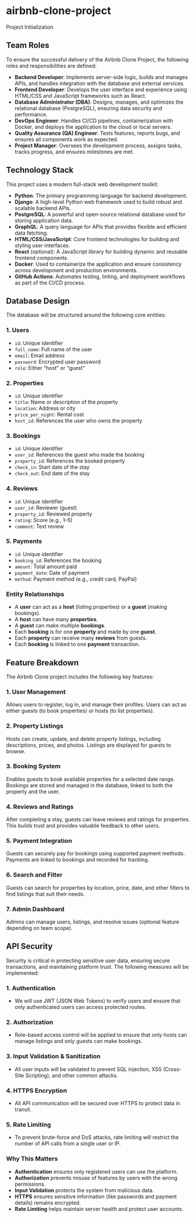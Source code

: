 # airbnb-clone-project
Project Initialization
## Team Roles

To ensure the successful delivery of the Airbnb Clone Project, the following roles and responsibilities are defined:

- **Backend Developer**: Implements server-side logic, builds and manages APIs, and handles integration with the database and external services.
- **Frontend Developer**: Develops the user interface and experience using HTML/CSS and JavaScript frameworks such as React.
- **Database Administrator (DBA)**: Designs, manages, and optimizes the relational database (PostgreSQL), ensuring data security and performance.
- **DevOps Engineer**: Handles CI/CD pipelines, containerization with Docker, and deploys the application to the cloud or local servers.
- **Quality Assurance (QA) Engineer**: Tests features, reports bugs, and ensures all components work as expected.
- **Project Manager**: Oversees the development process, assigns tasks, tracks progress, and ensures milestones are met.

## Technology Stack

This project uses a modern full-stack web development toolkit:

- **Python**: The primary programming language for backend development.
- **Django**: A high-level Python web framework used to build robust and scalable backend APIs.
- **PostgreSQL**: A powerful and open-source relational database used for storing application data.
- **GraphQL**: A query language for APIs that provides flexible and efficient data fetching.
- **HTML/CSS/JavaScript**: Core frontend technologies for building and styling user interfaces.
- **React** (optional): A JavaScript library for building dynamic and reusable frontend components.
- **Docker**: Used to containerize the application and ensure consistency across development and production environments.
- **GitHub Actions**: Automates testing, linting, and deployment workflows as part of the CI/CD process.


## Database Design

The database will be structured around the following core entities:

### 1. Users
- `id`: Unique identifier
- `full_name`: Full name of the user
- `email`: Email address
- `password`: Encrypted user password
- `role`: Either "host" or "guest"

### 2. Properties
- `id`: Unique identifier
- `title`: Name or description of the property
- `location`: Address or city
- `price_per_night`: Rental cost
- `host_id`: References the user who owns the property

### 3. Bookings
- `id`: Unique identifier
- `user_id`: References the guest who made the booking
- `property_id`: References the booked property
- `check_in`: Start date of the stay
- `check_out`: End date of the stay

### 4. Reviews
- `id`: Unique identifier
- `user_id`: Reviewer (guest)
- `property_id`: Reviewed property
- `rating`: Score (e.g., 1–5)
- `comment`: Text review

### 5. Payments
- `id`: Unique identifier
- `booking_id`: References the booking
- `amount`: Total amount paid
- `payment_date`: Date of payment
- `method`: Payment method (e.g., credit card, PayPal)

### Entity Relationships

- A **user** can act as a **host** (listing properties) or a **guest** (making bookings).
- A **host** can have many **properties**.
- A **guest** can make multiple **bookings**.
- Each **booking** is for one **property** and made by one **guest**.
- Each **property** can receive many **reviews** from guests.
- Each **booking** is linked to one **payment** transaction.

## Feature Breakdown

The Airbnb Clone project includes the following key features:

### 1. User Management
Allows users to register, log in, and manage their profiles. Users can act as either guests (to book properties) or hosts (to list properties).

### 2. Property Listings
Hosts can create, update, and delete property listings, including descriptions, prices, and photos. Listings are displayed for guests to browse.

### 3. Booking System
Enables guests to book available properties for a selected date range. Bookings are stored and managed in the database, linked to both the property and the user.

### 4. Reviews and Ratings
After completing a stay, guests can leave reviews and ratings for properties. This builds trust and provides valuable feedback to other users.

### 5. Payment Integration
Guests can securely pay for bookings using supported payment methods. Payments are linked to bookings and recorded for tracking.

### 6. Search and Filter
Guests can search for properties by location, price, date, and other filters to find listings that suit their needs.

### 7. Admin Dashboard
Admins can manage users, listings, and resolve issues (optional feature depending on team scope).


## API Security

Security is critical in protecting sensitive user data, ensuring secure transactions, and maintaining platform trust. The following measures will be implemented:

### 1. Authentication
- We will use JWT (JSON Web Tokens) to verify users and ensure that only authenticated users can access protected routes.

### 2. Authorization
- Role-based access control will be applied to ensure that only hosts can manage listings and only guests can make bookings.

### 3. Input Validation & Sanitization
- All user inputs will be validated to prevent SQL injection, XSS (Cross-Site Scripting), and other common attacks.

### 4. HTTPS Encryption
- All API communication will be secured over HTTPS to protect data in transit.

### 5. Rate Limiting
- To prevent brute-force and DoS attacks, rate limiting will restrict the number of API calls from a single user or IP.

### Why This Matters
- **Authentication** ensures only registered users can use the platform.
- **Authorization** prevents misuse of features by users with the wrong permissions.
- **Input Validation** protects the system from malicious data.
- **HTTPS** ensures sensitive information (like passwords and payment details) remains encrypted.
- **Rate Limiting** helps maintain server health and protect user accounts.


